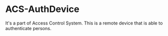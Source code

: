 ACS-AuthDevice
==============

It's a part of Access Control System. This is a remote device that is able to authenticate persons.

